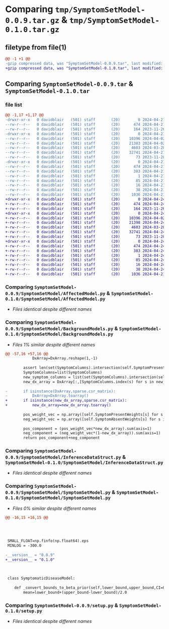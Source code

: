 # Comparing `tmp/SymptomSetModel-0.0.9.tar.gz` & `tmp/SymptomSetModel-0.1.0.tar.gz`

## filetype from file(1)

```diff
@@ -1 +1 @@
-gzip compressed data, was "SymptomSetModel-0.0.9.tar", last modified: Sun Apr 21 20:23:08 2024, max compression
+gzip compressed data, was "SymptomSetModel-0.1.0.tar", last modified: Wed Apr 24 01:12:07 2024, max compression
```

## Comparing `SymptomSetModel-0.0.9.tar` & `SymptomSetModel-0.1.0.tar`

### file list

```diff
@@ -1,17 +1,17 @@
-drwxr-xr-x   0 davidblair   (501) staff       (20)        0 2024-04-21 20:23:08.032580 SymptomSetModel-0.0.9/
--rw-r--r--   0 davidblair   (501) staff       (20)      474 2024-04-21 20:23:08.032431 SymptomSetModel-0.0.9/PKG-INFO
--rw-r--r--   0 davidblair   (501) staff       (20)      164 2023-11-26 23:59:41.000000 SymptomSetModel-0.0.9/README.md
-drwxr-xr-x   0 davidblair   (501) staff       (20)        0 2024-04-21 20:23:08.031435 SymptomSetModel-0.0.9/SymptomSetModel/
--rw-r--r--   0 davidblair   (501) staff       (20)    10396 2024-04-02 21:43:22.000000 SymptomSetModel-0.0.9/SymptomSetModel/AffectedModel.py
--rw-r--r--   0 davidblair   (501) staff       (20)    21383 2024-04-02 20:50:29.000000 SymptomSetModel-0.0.9/SymptomSetModel/BackgroundModels.py
--rw-r--r--   0 davidblair   (501) staff       (20)     4603 2024-03-28 05:37:03.000000 SymptomSetModel-0.0.9/SymptomSetModel/InferenceDataStruct.py
--rw-r--r--   0 davidblair   (501) staff       (20)    32741 2024-04-21 20:20:53.000000 SymptomSetModel-0.0.9/SymptomSetModel/SymptomSetModel.py
--rw-r--r--   0 davidblair   (501) staff       (20)       73 2023-11-28 05:25:06.000000 SymptomSetModel-0.0.9/SymptomSetModel/__init__.py
-drwxr-xr-x   0 davidblair   (501) staff       (20)        0 2024-04-21 20:23:08.032210 SymptomSetModel-0.0.9/SymptomSetModel.egg-info/
--rw-r--r--   0 davidblair   (501) staff       (20)      474 2024-04-21 20:23:07.000000 SymptomSetModel-0.0.9/SymptomSetModel.egg-info/PKG-INFO
--rw-r--r--   0 davidblair   (501) staff       (20)      383 2024-04-21 20:23:08.000000 SymptomSetModel-0.0.9/SymptomSetModel.egg-info/SOURCES.txt
--rw-r--r--   0 davidblair   (501) staff       (20)        1 2024-04-21 20:23:07.000000 SymptomSetModel-0.0.9/SymptomSetModel.egg-info/dependency_links.txt
--rw-r--r--   0 davidblair   (501) staff       (20)       85 2024-04-21 20:23:07.000000 SymptomSetModel-0.0.9/SymptomSetModel.egg-info/requires.txt
--rw-r--r--   0 davidblair   (501) staff       (20)       16 2024-04-21 20:23:07.000000 SymptomSetModel-0.0.9/SymptomSetModel.egg-info/top_level.txt
--rw-r--r--   0 davidblair   (501) staff       (20)       38 2024-04-21 20:23:08.032618 SymptomSetModel-0.0.9/setup.cfg
--rw-r--r--   0 davidblair   (501) staff       (20)     1036 2024-04-21 20:22:19.000000 SymptomSetModel-0.0.9/setup.py
+drwxr-xr-x   0 davidblair   (501) staff       (20)        0 2024-04-24 01:12:07.603472 SymptomSetModel-0.1.0/
+-rw-r--r--   0 davidblair   (501) staff       (20)      474 2024-04-24 01:12:07.603340 SymptomSetModel-0.1.0/PKG-INFO
+-rw-r--r--   0 davidblair   (501) staff       (20)      164 2023-11-26 23:59:41.000000 SymptomSetModel-0.1.0/README.md
+drwxr-xr-x   0 davidblair   (501) staff       (20)        0 2024-04-24 01:12:07.602329 SymptomSetModel-0.1.0/SymptomSetModel/
+-rw-r--r--   0 davidblair   (501) staff       (20)    10396 2024-04-02 21:43:22.000000 SymptomSetModel-0.1.0/SymptomSetModel/AffectedModel.py
+-rw-r--r--   0 davidblair   (501) staff       (20)    21398 2024-04-24 01:05:42.000000 SymptomSetModel-0.1.0/SymptomSetModel/BackgroundModels.py
+-rw-r--r--   0 davidblair   (501) staff       (20)     4603 2024-03-28 05:37:03.000000 SymptomSetModel-0.1.0/SymptomSetModel/InferenceDataStruct.py
+-rw-r--r--   0 davidblair   (501) staff       (20)    32741 2024-04-24 01:07:09.000000 SymptomSetModel-0.1.0/SymptomSetModel/SymptomSetModel.py
+-rw-r--r--   0 davidblair   (501) staff       (20)       73 2023-11-28 05:25:06.000000 SymptomSetModel-0.1.0/SymptomSetModel/__init__.py
+drwxr-xr-x   0 davidblair   (501) staff       (20)        0 2024-04-24 01:12:07.603145 SymptomSetModel-0.1.0/SymptomSetModel.egg-info/
+-rw-r--r--   0 davidblair   (501) staff       (20)      474 2024-04-24 01:12:07.000000 SymptomSetModel-0.1.0/SymptomSetModel.egg-info/PKG-INFO
+-rw-r--r--   0 davidblair   (501) staff       (20)      383 2024-04-24 01:12:07.000000 SymptomSetModel-0.1.0/SymptomSetModel.egg-info/SOURCES.txt
+-rw-r--r--   0 davidblair   (501) staff       (20)        1 2024-04-24 01:12:07.000000 SymptomSetModel-0.1.0/SymptomSetModel.egg-info/dependency_links.txt
+-rw-r--r--   0 davidblair   (501) staff       (20)       85 2024-04-24 01:12:07.000000 SymptomSetModel-0.1.0/SymptomSetModel.egg-info/requires.txt
+-rw-r--r--   0 davidblair   (501) staff       (20)       16 2024-04-24 01:12:07.000000 SymptomSetModel-0.1.0/SymptomSetModel.egg-info/top_level.txt
+-rw-r--r--   0 davidblair   (501) staff       (20)       38 2024-04-24 01:12:07.603510 SymptomSetModel-0.1.0/setup.cfg
+-rw-r--r--   0 davidblair   (501) staff       (20)     1036 2024-04-21 20:22:19.000000 SymptomSetModel-0.1.0/setup.py
```

### Comparing `SymptomSetModel-0.0.9/SymptomSetModel/AffectedModel.py` & `SymptomSetModel-0.1.0/SymptomSetModel/AffectedModel.py`

 * *Files identical despite different names*

### Comparing `SymptomSetModel-0.0.9/SymptomSetModel/BackgroundModels.py` & `SymptomSetModel-0.1.0/SymptomSetModel/BackgroundModels.py`

 * *Files 1% similar despite different names*

```diff
@@ -57,16 +57,16 @@
 			DxArray=DxArray.reshape(1,-1)
 
 		assert len(set(SymptomColumns).intersection(self.SymptomPresentWeights.index))>0,"DxArray must contain some symptom overlap with IndependentBackground model."
 		SymptomColumns=list(SymptomColumns)
 		new_symptom_columns = list(set(SymptomColumns).intersection(self.SymptomPresentWeights.index))
 		new_dx_array = DxArray[:,[SymptomColumns.index(s) for s in new_symptom_columns]]
 
-		if isinstance(DxArray,sparse.csr_matrix):
-			DxArray=DxArray.toarray()
+		if isinstance(new_dx_array,sparse.csr_matrix):
+			new_dx_array=new_dx_array.toarray()
 
 		pos_weight_vec = np.array([self.SymptomPresentWeights[s] for s in new_symptom_columns])
 		neg_weight_vec = np.array([self.SymptomAbsentWeights[s] for s in new_symptom_columns])
 
 		pos_component = (pos_weight_vec*new_dx_array).sum(axis=1)
 		neg_component = (neg_weight_vec*(1-new_dx_array)).sum(axis=1)
 		return pos_component+neg_component
```

### Comparing `SymptomSetModel-0.0.9/SymptomSetModel/InferenceDataStruct.py` & `SymptomSetModel-0.1.0/SymptomSetModel/InferenceDataStruct.py`

 * *Files identical despite different names*

### Comparing `SymptomSetModel-0.0.9/SymptomSetModel/SymptomSetModel.py` & `SymptomSetModel-0.1.0/SymptomSetModel/SymptomSetModel.py`

 * *Files 0% similar despite different names*

```diff
@@ -16,15 +16,15 @@
 
 
 
 
 SMALL_FLOAT=np.finfo(np.float64).eps
 MINLOG = -300.0
 
-__version__ = "0.0.9"
+__version__ = "0.1.0"
 
 
 
 class SymptomaticDiseaseModel:
 
 	def _convert_bounds_to_beta_prior(self,lower_bound,upper_bound,CI=0.99,tol=1e-8):
 		mean=lower_bound+(upper_bound-lower_bound)/2.0
```

### Comparing `SymptomSetModel-0.0.9/setup.py` & `SymptomSetModel-0.1.0/setup.py`

 * *Files identical despite different names*

